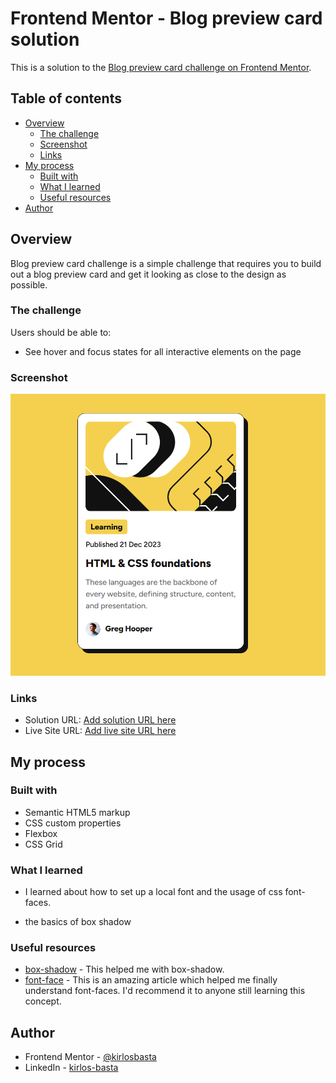 # Frontend Mentor - Blog preview card solution

This is a solution to the [Blog preview card challenge on Frontend Mentor](https://www.frontendmentor.io/challenges/blog-preview-card-ckPaj01IcS).

## Table of contents

- [Overview](#overview)
  - [The challenge](#the-challenge)
  - [Screenshot](#screenshot)
  - [Links](#links)
- [My process](#my-process)
  - [Built with](#built-with)
  - [What I learned](#what-i-learned)
  - [Useful resources](#useful-resources)
- [Author](#author)

## Overview

Blog preview card challenge is a simple challenge that requires you to build out a blog preview card and get it looking as close to the design as possible.

### The challenge

Users should be able to:

- See hover and focus states for all interactive elements on the page

### Screenshot

![](./assets/images/Screenshot.png)

### Links

- Solution URL: [Add solution URL here](https://your-solution-url.com)
- Live Site URL: [Add live site URL here](https://your-live-site-url.com)

## My process

### Built with

- Semantic HTML5 markup
- CSS custom properties
- Flexbox
- CSS Grid

### What I learned

- I learned about how to set up a local font and the usage of css font-faces.

- the basics of box shadow

### Useful resources

- [box-shadow](https://developer.mozilla.org/en-US/docs/Web/CSS/box-shadow) - This helped me with box-shadow.
- [font-face](https://www.digitalocean.com/community/tutorials/how-to-load-and-use-custom-fonts-with-css) - This is an amazing article which helped me finally understand font-faces. I'd recommend it to anyone still learning this concept.

## Author

- Frontend Mentor - [@kirlosbasta](https://www.frontendmentor.io/profile/kirlosbasta)
- LinkedIn - [kirlos-basta](https://www.linkedin.com/in/kirlos-basta/)
